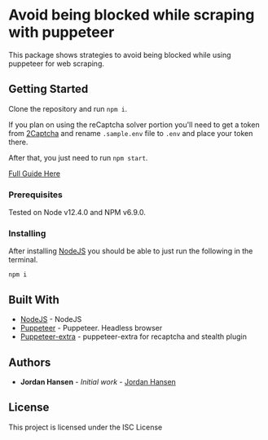# Avoid being blocked while scraping with puppeteer

This package shows strategies to avoid being blocked while using puppeteer for web scraping.

## Getting Started

Clone the repository and run `npm i`. 

If you plan on using the reCaptcha solver portion you'll need to get a token from [2Captcha](https://2captcha.com?from=7390140) and rename `.sample.env` file to `.env` and place your token there.

After that, you just need to run `npm start`.

[Full Guide Here](https://javascriptwebscrapingguy.com/avoid-being-blocked-with-puppeteer/)

### Prerequisites

Tested on Node v12.4.0 and NPM v6.9.0.

### Installing

After installing [NodeJS](https://nodejs.org/en/) you should be able to just run the following in the terminal.

```
npm i
```

## Built With

* [NodeJS](https://nodejs.org/en/) - NodeJS
* [Puppeteer](https://github.com/puppeteer/puppeteer) - Puppeteer. Headless browser
* [Puppeteer-extra](https://github.com/berstend/puppeteer-extra/tree/master/packages/puppeteer-extra) - puppeteer-extra for recaptcha and stealth plugin

## Authors

* **Jordan Hansen** - *Initial work* - [Jordan Hansen](https://github.com/aarmora)


## License

This project is licensed under the ISC License

